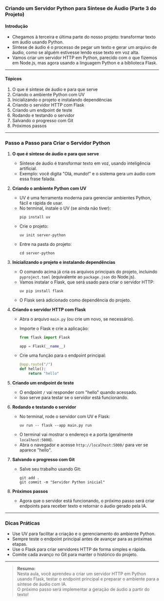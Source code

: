 ### **Criando um Servidor Python para Síntese de Áudio (Parte 3 do Projeto)**

#### Introdução

- Chegamos à terceira e última parte do nosso projeto: transformar texto em áudio usando Python.
- Síntese de áudio é o processo de pegar um texto e gerar um arquivo de áudio, como se alguém estivesse lendo esse texto em voz alta.
- Vamos criar um servidor HTTP em Python, parecido com o que fizemos em Node.js, mas agora usando a linguagem Python e a biblioteca Flask.

---

#### Tópicos

1. O que é síntese de áudio e para que serve
2. Criando o ambiente Python com UV
3. Inicializando o projeto e instalando dependências
4. Criando o servidor HTTP com Flask
5. Criando um endpoint de teste
6. Rodando e testando o servidor
7. Salvando o progresso com Git
8. Próximos passos

---

### Passo a Passo para Criar o Servidor Python

1. **O que é síntese de áudio e para que serve**

   - Síntese de áudio é transformar texto em voz, usando inteligência artificial.
   - Exemplo: você digita "Olá, mundo!" e o sistema gera um áudio com essa frase falada.

2. **Criando o ambiente Python com UV**

   - UV é uma ferramenta moderna para gerenciar ambientes Python, fácil e rápida de usar.
   - No terminal, instale o UV (se ainda não tiver):
     ```
     pip install uv
     ```
   - Crie o projeto:
     ```
     uv init server-python
     ```
   - Entre na pasta do projeto:
     ```
     cd server-python
     ```

3. **Inicializando o projeto e instalando dependências**

   - O comando acima já cria os arquivos principais do projeto, incluindo `pyproject.toml` (equivalente ao `package.json` do Node.js).
   - Vamos instalar o Flask, que será usado para criar o servidor HTTP:
     ```
     uv pip install flask
     ```
   - O Flask será adicionado como dependência do projeto.

4. **Criando o servidor HTTP com Flask**

   - Abra o arquivo `main.py` (ou crie um novo, se necessário).
   - Importe o Flask e crie a aplicação:

     ```python
     from flask import Flask

     app = Flask(__name__)
     ```

   - Crie uma função para o endpoint principal:
     ```python
     @app.route("/")
     def hello():
         return "hello"
     ```

5. **Criando um endpoint de teste**

   - O endpoint `/` vai responder com "hello" quando acessado.
   - Isso serve para testar se o servidor está funcionando.

6. **Rodando e testando o servidor**

   - No terminal, rode o servidor com UV e Flask:
     ```
     uv run -- flask --app main.py run
     ```
   - O terminal vai mostrar o endereço e a porta (geralmente `localhost:5000`).
   - Abra o navegador e acesse `http://localhost:5000/` para ver se aparece "hello".

7. **Salvando o progresso com Git**

   - Salve seu trabalho usando Git:
     ```
     git add .
     git commit -m "Servidor Python inicial"
     ```

8. **Próximos passos**

   - Agora que o servidor está funcionando, o próximo passo será criar endpoints para receber texto e retornar o áudio gerado pela IA.

---

### Dicas Práticas

- Use UV para facilitar a criação e o gerenciamento do ambiente Python.
- Sempre teste o endpoint principal antes de avançar para as próximas etapas.
- Use o Flask para criar servidores HTTP de forma simples e rápida.
- Comite cada avanço no Git para manter o histórico do projeto.

---

> **Resumo:**  
> Nesta aula, você aprendeu a criar um servidor HTTP em Python usando Flask, testar o endpoint principal e preparar o ambiente para a síntese de áudio com IA.  
> O próximo passo será implementar a geração de áudio a partir do texto!
